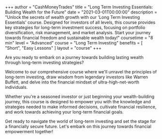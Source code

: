 +++
author = "CashMoneyTrades"
title = "Long Term Investing Essentials: Building Wealth for the Future"
date = "2021-03-01T00:00:00"
description = "Unlock the secrets of wealth growth with our 'Long Term Investing Essentials' course. Designed for investors of all levels, this course provides key strategies for long-term investment success, focusing on portfolio diversification, risk management, and market analysis. Start your journey towards financial freedom and sustainable wealth today!"
coursetime = "8 min"
level = "Advanced"
course = "Long Term Investing"
benefits = [
    "Short",
    "Easy Lessons"
]
layout = "course"
+++

Are you ready to embark on a journey towards building lasting wealth through long-term investing strategies? 

Welcome to our comprehensive course where we'll unravel the principles of long-term investing, draw wisdom from legendary investors like Warren Buffett, and delve into the financial mindset of ultra-high-net-worth individuals.

Whether you're a seasoned investor or just beginning your wealth-building journey, this course is designed to empower you with the knowledge and strategies needed to make informed decisions, cultivate financial resilience, and work towards achieving your long-term financial goals.

Get ready to navigate the world of long-term investing and set the stage for a financially secure future. Let's embark on this journey towards financial empowerment together!